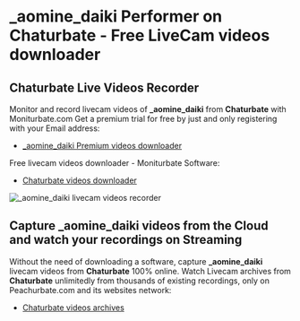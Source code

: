 # _aomine_daiki Performer on Chaturbate - Free LiveCam videos downloader

## Chaturbate Live Videos Recorder

Monitor and record livecam videos of **_aomine_daiki** from **Chaturbate** with Moniturbate.com
Get a premium trial for free by just and only registering with your Email address:
* [_aomine_daiki Premium videos downloader](https://moniturbate.com/request-demo-licence-key.html)

Free livecam videos downloader - Moniturbate Software:
* [Chaturbate videos downloader](https://moniturbate.com/moniturbate-download-software.html)

![_aomine_daiki livecam videos recorder](https://peachurnet.com/templates/moniturbate-software.png)


## Capture _aomine_daiki videos from the Cloud and watch your recordings on Streaming

Without the need of downloading a software, capture **_aomine_daiki** livecam videos from **Chaturbate** 100% online.
Watch Livecam archives from **Chaturbate** unlimitedly from thousands of existing recordings, only on Peachurbate.com and its websites network:
* [Chaturbate videos archives](https://peachurnet.com/)